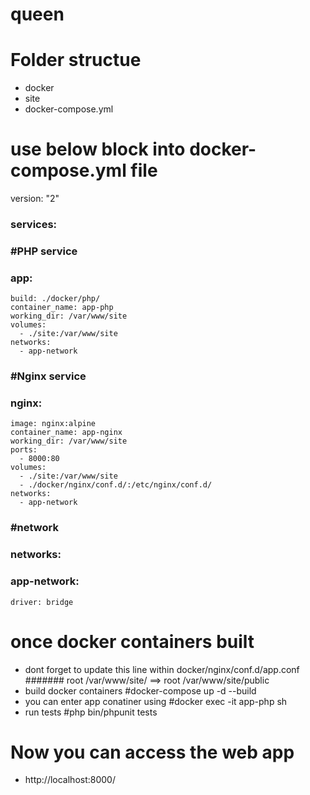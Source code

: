 # queen

# Folder structue
- docker
- site
- docker-compose.yml

# use below block into docker-compose.yml file
version: "2"
### services:
  ### #PHP service
  ### app:
    build: ./docker/php/
    container_name: app-php
    working_dir: /var/www/site
    volumes:
      - ./site:/var/www/site
    networks:
      - app-network

  ### #Nginx service
  ### nginx:
    image: nginx:alpine
    container_name: app-nginx
    working_dir: /var/www/site
    ports:
      - 8000:80
    volumes:
      - ./site:/var/www/site
      - ./docker/nginx/conf.d/:/etc/nginx/conf.d/
    networks:
      - app-network
  ### #network
### networks:
  ###  app-network:
    driver: bridge

# once docker containers built
- dont forget to update this line within docker/nginx/conf.d/app.conf 
 #######    root /var/www/site/   ==>   root /var/www/site/public
- build docker containers
  #docker-compose up -d --build 
- you can enter app conatiner using 
    #docker exec -it app-php sh
- run tests
    #php bin/phpunit tests

# Now you can access the web app 
- http://localhost:8000/